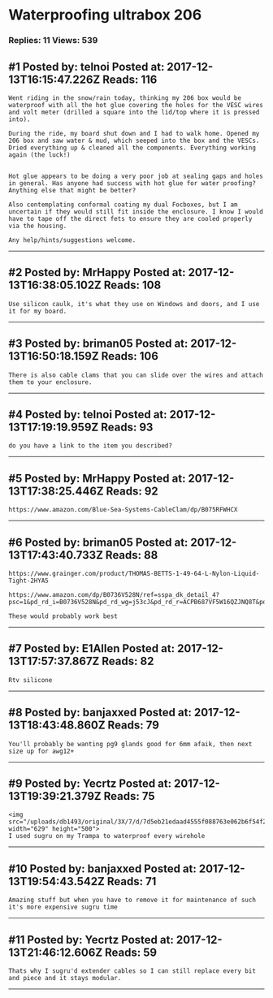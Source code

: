 # Waterproofing ultrabox 206

### Replies: 11 Views: 539

## \#1 Posted by: telnoi Posted at: 2017-12-13T16:15:47.226Z Reads: 116

```
Went riding in the snow/rain today, thinking my 206 box would be waterproof with all the hot glue covering the holes for the VESC wires and volt meter (drilled a square into the lid/top where it is pressed into). 

During the ride, my board shut down and I had to walk home. Opened my 206 box and saw water & mud, which seeped into the box and the VESCs. Dried everything up & cleaned all the components. Everything working again (the luck!)


Hot glue appears to be doing a very poor job at sealing gaps and holes in general. Has anyone had success with hot glue for water proofing? Anything else that might be better?

Also contemplating conformal coating my dual Focboxes, but I am uncertain if they would still fit inside the enclosure. I know I would have to tape off the direct fets to ensure they are cooled properly via the housing.

Any help/hints/suggestions welcome.
```

---
## \#2 Posted by: MrHappy Posted at: 2017-12-13T16:38:05.102Z Reads: 108

```
Use silicon caulk, it's what they use on Windows and doors, and I use it for my board.
```

---
## \#3 Posted by: briman05 Posted at: 2017-12-13T16:50:18.159Z Reads: 106

```
There is also cable clams that you can slide over the wires and attach them to your enclosure.
```

---
## \#4 Posted by: telnoi Posted at: 2017-12-13T17:19:19.959Z Reads: 93

```
do you have a link to the item you described?
```

---
## \#5 Posted by: MrHappy Posted at: 2017-12-13T17:38:25.446Z Reads: 92

```
https://www.amazon.com/Blue-Sea-Systems-CableClam/dp/B075RFWHCX
```

---
## \#6 Posted by: briman05 Posted at: 2017-12-13T17:43:40.733Z Reads: 88

```
https://www.grainger.com/product/THOMAS-BETTS-1-49-64-L-Nylon-Liquid-Tight-2HYA5

https://www.amazon.com/dp/B0736V528N/ref=sspa_dk_detail_4?psc=1&pd_rd_i=B0736V528N&pd_rd_wg=j53cJ&pd_rd_r=ACPB687VF5W16QZJNQ8T&pd_rd_w=OYhH9

These would probably work best
```

---
## \#7 Posted by: E1Allen Posted at: 2017-12-13T17:57:37.867Z Reads: 82

```
Rtv silicone
```

---
## \#8 Posted by: banjaxxed Posted at: 2017-12-13T18:43:48.860Z Reads: 79

```
You'll probably be wanting pg9 glands good for 6mm afaik, then next size up for awg12+
```

---
## \#9 Posted by: Yecrtz Posted at: 2017-12-13T19:39:21.379Z Reads: 75

```
<img src="/uploads/db1493/original/3X/7/d/7d5eb21edaad4555f088763e062b6f54f2f00023.jpg" width="629" height="500">
I used sugru on my Trampa to waterproof every wirehole
```

---
## \#10 Posted by: banjaxxed Posted at: 2017-12-13T19:54:43.542Z Reads: 71

```
Amazing stuff but when you have to remove it for maintenance of such it's more expensive sugru time
```

---
## \#11 Posted by: Yecrtz Posted at: 2017-12-13T21:46:12.606Z Reads: 59

```
Thats why I sugru'd extender cables so I can still replace every bit and piece and it stays modular.
```

---
